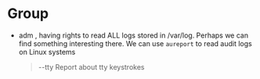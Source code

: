 # Group

- adm , having rights to read ALL logs stored in /var/log. Perhaps we can find something interesting there. We can use `aureport` to read audit logs on Linux systems
  > --tty                           Report about tty keystrokes